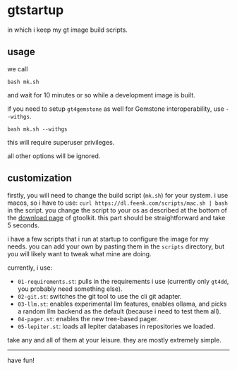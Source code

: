 # gtstartup

in which i keep my gt image build scripts.

## usage

we call

```
bash mk.sh
```

and wait for 10 minutes or so while a development image is built.

if you need to setup `gt4gemstone` as well for Gemstone interoperability,
use `--withgs`.

```
bash mk.sh --withgs
```

this will require superuser privileges.

all other options will be ignored.

## customization

firstly, you will need to change the build script (`mk.sh`) for your system.
i use macos, so i have to use: `curl https://dl.feenk.com/scripts/mac.sh | bash`
in the script. you change the script to your os as described at the bottom
of the [download page](https://gtoolkit.com/download/) of gtoolkit. this
part should be straightforward and take 5 seconds.

i have a few scripts that i run at startup to configure the image for my
needs. you can add your own by pasting them in the `scripts` directory,
but you will likely want to tweak what mine are doing.

currently, i use:
- `01-requirements.st`: pulls in the requirements i use (currently only `gt4dd`,
  you probably need something else).
- `02-git.st`: switches the git tool to use the cli git adapter.
- `03-llm.st`: enables experimental llm features, enables ollama, and picks
  a random llm backend as the default (because i need to test them all).
- `04-pager.st`: enables the new tree-based pager.
- `05-lepiter.st`: loads all lepiter databases in repositories we loaded.

take any and all of them at your leisure. they are mostly extremely simple.

<hr/>

have fun!
